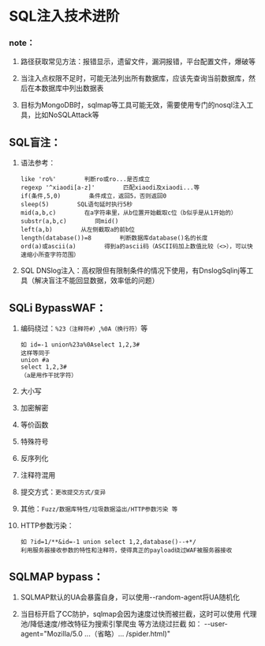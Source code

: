 # SQL注入技术进阶

### note：
1. 路径获取常见方法：报错显示，遗留文件，漏洞报错，平台配置文件，爆破等

2. 当注入点权限不足时，可能无法列出所有数据库，应该先查询当前数据库，然后在本数据库中列出数据表

3. 目标为MongoDB时，sqlmap等工具可能无效，需要使用专门的nosql注入工具，比如NoSQLAttack等

## SQL盲注：
1. 语法参考：
    ```
    like 'ro%'        判断ro或ro...是否成立
    regexp '^xiaodi[a-z]'        匹配xiaodi及xiaodi...等
    if(条件,5,0)        条件成立，返回5，否则返回0
    sleep(5)        SQL语句延时执行5秒
    mid(a,b,c)        在a字符串里，从b位置开始截取c位（b似乎是从1开始的）
    substr(a,b,c)        同mid()
    left(a,b)        从左侧截取a的前b位
    length(database())=8        判断数据库database()名的长度
    ord(a)或ascii(a)        得到a的ascii码（ASCII码加上数值比较（<>），可以快速缩小所查字符范围）
    ```

2. SQL DNSlog注入：高权限但有限制条件的情况下使用，有DnslogSqlinj等工具（解决盲注不能回显数据，效率低的问题）

## SQLi BypassWAF：
1. 编码绕过：`%23（注释符#）`,`%0A（换行符）`等
    ```
    如 id=-1 union%23a%0Aselect 1,2,3#
    这样等同于
    union #a
    select 1,2,3#
    （a是用作干扰字符）
    ```

2. 大小写

3. 加密解密

4. 等价函数

5. 特殊符号

6. 反序列化

7. 注释符混用

8. 提交方式：`更改提交方式/变异`

9. 其他：`Fuzz/数据库特性/垃圾数据溢出/HTTP参数污染 等`

10. HTTP参数污染：
    ```
    如 ?id=1/**&id=-1 union select 1,2,database()--+*/
    利用服务器接收参数的特性和注释符，使得真正的payload绕过WAF被服务器接收
    ```

## SQLMAP bypass：
1. SQLMAP默认的UA会暴露自身，可以使用--random-agent将UA随机化

2. 当目标开启了CC防护，sqlmap会因为速度过快而被拦截，这时可以使用 代理池/降低速度/修改特征为搜索引擎爬虫 等方法绕过拦截 如： --user-agent="Mozilla/5.0 ...（省略）... /spider.html)"
